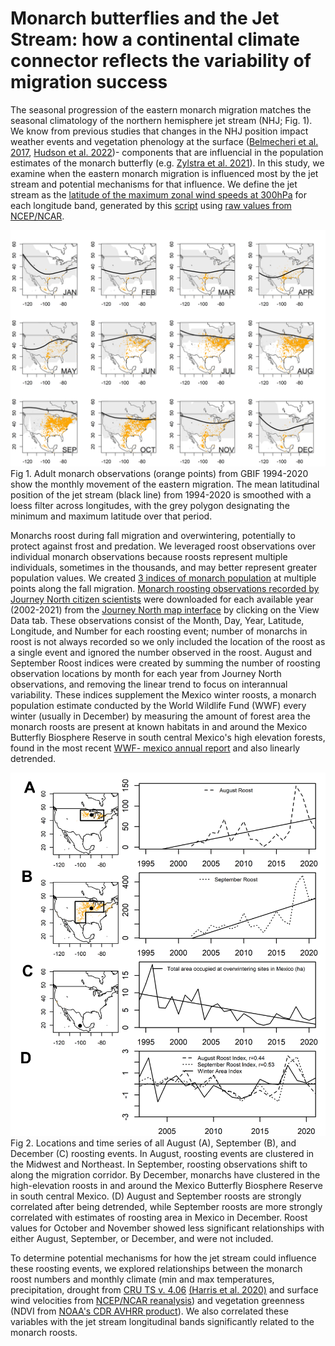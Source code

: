 # Monarch butterflies and the Jet Stream: how a continental climate connector reflects the variability of migration success 

The seasonal progression of the eastern monarch migration matches the seasonal climatology of the northern hemisphere jet stream (NHJ; Fig. 1). We know from previous studies that changes in the NHJ position impact weather events and vegetation phenology at the surface ([Belmecheri et al. 2017](https://doi.org/10.1175/EI-D-16-0023.1), [Hudson et al. 2022](https://doi.org/10.1002/joc.7553))- components that are influencial in the population estimates of the monarch butterfly (e.g. [Zylstra et al. 2021](https://doi.org/10.1038/s41559-021-01504-1)). In this study, we examine when the eastern monarch migration is influenced most by the jet stream and potential mechanisms for that influence. We define the jet stream as the [latitude of the maximum zonal wind speeds at 300hPa](data/processed/NHJ_position_global_1948jan-2022apr_ncepncar.txt) for each longitude band, generated by this [script](/scripts/generate_nhjposition_bylongitude.R) using [raw values from NCEP/NCAR](/data/raw/uwnd.mon.mean_NCEPNCAR_pressurelevels_1948jan2022apr.nc). 

![Monthly monarch and jet stream movement](/figures/allmonths_gbifcentroid_jetpos.png)
Fig 1. Adult monarch observations (orange points) from GBIF 1994-2020 show the monthly movement of the eastern migration. The mean latitudinal position of the jet stream (black line) from 1994-2020 is smoothed with a loess filter across longitudes, with the grey polygon designating the minimum and maximum latitude over that period.
<!-- need to add legend to this; convert to ggplot -->

Monarchs roost during fall migration and overwintering, potentially to protect against frost and predation. We leveraged roost observations over individual monarch observations because roosts represent multiple individuals, sometimes in the thousands, and may better represent greater population values. We created [3 indices of monarch population](/data/processed/MonarchTimeSeries.csv) at multiple points along the fall migration. [Monarch roosting observations recorded by Journey North citizen scientists](/data/raw/monarch_journeynorth_Fall_Roost.csv) were downloaded for each available year (2002-2021) from the [Journey North map interface](https://maps.journeynorth.org/map/?map=monarch-roost-fall&year=2021) by clicking on the View Data tab. These observations consist of the Month, Day, Year, Latitude, Longitude, and Number for each roosting event; number of monarchs in roost is not always recorded so we only included the location of the roost as a single event and ignored the number observed in the roost. August and September Roost indices were created by summing the number of roosting observation locations by month for each year from Journey North observations, and removing the linear trend to focus on interannual variability. These indices supplement the Mexico winter roosts, a monarch population estimate conducted by the World Wildlife Fund (WWF) every winter (usually in December) by measuring the amount of forest area the monarch roosts are present at known habitats in and around the Mexico Butterfly Biosphere Reserve in south central Mexico's high elevation forests, found in the most recent [WWF- mexico annual report](https://files.worldwildlife.org/wwfcmsprod/files/Publication/file/7907txsoa8_Monarch_Butterfly_Survey_2021_2022_May24_2022_.pdf) and also linearly detrended. 

![3 monarch roosting time series](/figures/jnroost89_mx_mapsanddetrendedtimeseries2.png)
Fig 2. Locations and time series of all August (A), September (B), and December (C) roosting events. In August, roosting events are clustered in the Midwest and Northeast. In September, roosting observations shift to along the migration corridor. By December, monarchs have clustered in the high-elevation roosts in and around the Mexico Butterfly Biosphere Reserve in south central Mexico. (D) August and September roosts are strongly correlated after being detrended, while September roosts are more strongly correlated with estimates of roosting area in Mexico in December. Roost values for October and November showed less significant relationships with either August, September, or December, and were not included.
 
To determine potential mechanisms for how the jet stream could influence these roosting events, we explored relationships between the monarch roost numbers and monthly climate (min and max temperatures, precipitation, drought from [CRU TS v. 4.06](https://crudata.uea.ac.uk/cru/data/hrg/) [(Harris et al. 2020)](https://doi.org/10.1038/s41597-020-0453-3) and surface wind velocities from [NCEP/NCAR reanalysis](https://www.psl.noaa.gov/data/gridded/data.ncep.reanalysis.derived.surface.html)) and vegetation greenness (NDVI from [NOAA's CDR AVHRR product](https://www.ncei.noaa.gov/access/metadata/landing-page/bin/iso?id=gov.noaa.ncdc:C01558)). We also correlated these variables with the jet stream longitudinal bands significantly related to the monarch roosts.

<!-- Need to point to data files in Repo

## Data, sources and citations:
### Monarch Data
### Climate Data <!-- <h1 align="center">Climate Data</h1> 
#### Surface temperature (max,min), precipitation, drought
#### u and v wind velocities at the surface and multiple pressure levels
NCEP/NCAR reanalysis project (2.5 degree, monthly aggregates)
[Surface](https://www.psl.noaa.gov/data/gridded/data.ncep.reanalysis.derived.surface.html)
[Pressure Levels](https://psl.noaa.gov/data/gridded/data.ncep.reanalysis.pressure.html)

 -->

<!-- Kalnay et al.,The NCEP/NCAR 40-year reanalysis project, Bull. Amer. Meteor. Soc., 77, 437-470, 1996.
Please note: If you acquire NCEP Reanalysis Derived data products from PSL, we ask that you acknowledge us in your use of the data. This may be done by including text such as NCEP Reanalysis Derived data provided by the NOAA/OAR/ESRL PSL, Boulder, Colorado, USA, from their Web site at / in any documents or publications using these data. We would also appreciate receiving a copy of the relevant publications. -->
